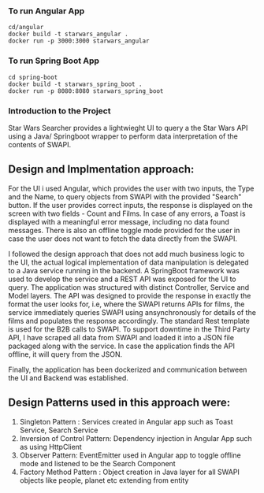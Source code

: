 ### To run Angular App

```
cd/angular
docker build -t starwars_angular .
docker run -p 3000:3000 starwars_angular
```

### To run Spring Boot App

```
cd spring-boot
docker build -t starwars_spring_boot .
docker run -p 8080:8080 starwars_spring_boot
```


### Introduction to the Project

Star Wars Searcher provides a lightwieght UI to query a the Star Wars API using a Java/ Springboot wrapper to perform data interpretation of the contents of SWAPI.

## Design and Implmentation approach:

For the UI i used Angular, which provides the user with two inputs, the Type and the Name, to query objects from SWAPI with the provided "Search" button. 
If the user provides correct inputs, the response is displayed on the screen with two fields - Count and Films.
In case of any errors, a Toast is displayed with a meaningful error message, including no data found messages.
There is also an offline toggle mode provided for the user in case the user does not want to fetch the data directly from the SWAPI.

I followed the design approach that does not add much business logic to the UI, the actual logical implementation of data manipulation is delegated to a Java service running in the backend. 
A SpringBoot framework was used to develop the service and a REST API was exposed for the UI to query. The application was structured with distinct Controller, Service and Model layers.
The API was designed to provide the response in exactly the format the user looks for, i.e,
where the SWAPI returns APIs for films, the service immediately queries SWAPI using ansynchronously for details of the films and populates the response accordingly.
The standard Rest template is used for the B2B calls to SWAPI. 
To support downtime in the Third Party API, I have scraped all data from SWAPI and loaded it into a JSON file packaged along with the service. 
In case the application finds the API offline, it will query from the JSON.

Finally, the application has been dockerized and communication between the UI and Backend was established.

## Design Patterns used in this approach were:

1. Singleton Pattern : Services created in Angular app such as Toast Service, Search Service
2. Inversion of Control Pattern: Dependency injection in Angular App such as using HttpClient
3. Observer Pattern:  EventEmitter used in Angular app to toggle offline mode and listened to be the Search Component
4. Factory Method Pattern : Object creation in Java layer for all SWAPI objects like people, planet etc extending from entity
